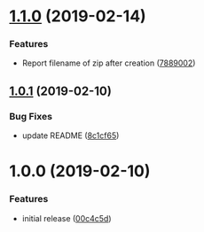 # [1.1.0](https://github.com/ryaninvents/plugin-bundle-zip/compare/v1.0.1...v1.1.0) (2019-02-14)


### Features

* Report filename of zip after creation ([7889002](https://github.com/ryaninvents/plugin-bundle-zip/commit/7889002))

## [1.0.1](https://github.com/ryaninvents/plugin-bundle-zip/compare/v1.0.0...v1.0.1) (2019-02-10)


### Bug Fixes

* update README ([8c1cf65](https://github.com/ryaninvents/plugin-bundle-zip/commit/8c1cf65))

# 1.0.0 (2019-02-10)


### Features

* initial release ([00c4c5d](https://github.com/ryaninvents/plugin-bundle-zip/commit/00c4c5d))
